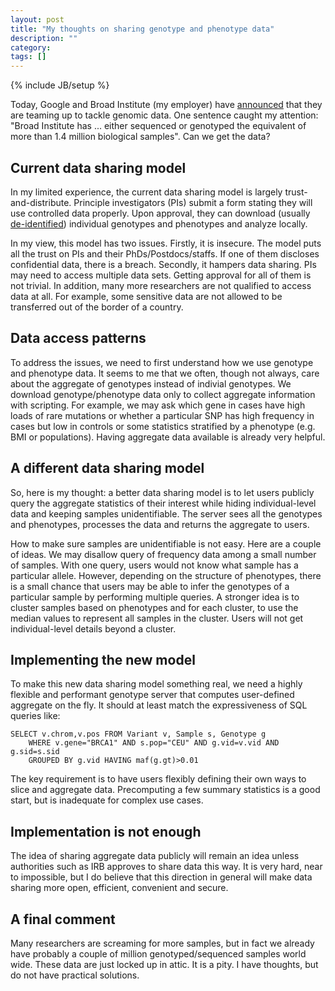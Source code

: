 ```yaml
---
layout: post
title: "My thoughts on sharing genotype and phenotype data"
description: ""
category: 
tags: []
---
```

{% include JB/setup %}

Today, Google and Broad Institute (my employer) have [announced][news] that
they are teaming up to tackle genomic data. One sentence caught my attention:
"Broad Institute has ... either sequenced or genotyped the equivalent of more
than 1.4 million biological samples". Can we get the data?

## Current data sharing model

In my limited experience, the current data sharing model is largely
trust-and-distribute. Principle investigators (PIs) submit a form stating they
will use controlled data properly. Upon approval, they can download (usually
[de-identified][deiden]) individual genotypes and phenotypes and analyze
locally.

In my view, this model has two issues. Firstly, it is insecure. The model puts
all the trust on PIs and their PhDs/Postdocs/staffs. If one of them discloses
confidential data, there is a breach. Secondly, it hampers data sharing.  PIs
may need to access multiple data sets. Getting approval for all
of them is not trivial. In addition, many more researchers are not qualified to
access data at all. For example, some sensitive data are not allowed to be
transferred out of the border of a country.

## Data access patterns

To address the issues, we need to first understand how we use genotype and
phenotype data. It seems to me that we often, though not always, care about
the aggregate of genotypes instead of indivial genotypes. We download
genotype/phenotype data only to collect aggregate information with scripting.
For example, we may ask which gene in cases have high loads of rare mutations
or whether a particular SNP has high frequency in cases but low in controls or
some statistics stratified by a phenotype (e.g. BMI or populations). Having
aggregate data available is already very helpful.

## A different data sharing model

So, here is my thought: a better data sharing model is to let users publicly
query the aggregate statistics of their interest while hiding individual-level
data and keeping samples unidentifiable. The server sees all the genotypes and
phenotypes, processes the data and returns the aggregate to users.

How to make sure samples are unidentifiable is not easy. Here are a couple of
ideas. We may disallow query of frequency data among a small number of samples.
With one query, users would not know what sample has a particular allele.
However, depending on the structure of phenotypes, there is a small chance that
users may be able to infer the genotypes of a particular sample by performing
multiple queries. A stronger idea is to cluster samples based on phenotypes and
for each cluster, to use the median values to represent all samples in the
cluster. Users will not get individual-level details beyond a cluster.

## Implementing the new model

To make this new data sharing model something real, we need a highly flexible
and performant genotype server that computes user-defined aggregate on the fly.
It should at least match the expressiveness of SQL queries like:

	SELECT v.chrom,v.pos FROM Variant v, Sample s, Genotype g
	    WHERE v.gene="BRCA1" AND s.pop="CEU" AND g.vid=v.vid AND g.sid=s.sid
	    GROUPED BY g.vid HAVING maf(g.gt)>0.01

The key requirement is to have users flexibly defining their own ways to slice
and aggregate data. Precomputing a few summary statistics is a good start, but
is inadequate for complex use cases.

## Implementation is not enough

The idea of sharing aggregate data publicly will remain an idea unless
authorities such as IRB approves to share data this way. It is very hard, near
to impossible, but I do believe that this direction in general will make
data sharing more open, efficient, convenient and secure.

## A final comment

Many researchers are screaming for more samples, but in fact we already have
probably a couple of million genotyped/sequenced samples world wide. These
data are just locked up in attic. It is a pity. I have thoughts, but do not
have practical solutions.

[news]: http://googlecloudplatform.blogspot.com/2015/06/Google-Genomics-and-Broad-Institute-Team-Up-to-Tackle-Genomic-Data.html
[dbgap]: http://www.ncbi.nlm.nih.gov/gap
[deiden]: https://en.wikipedia.org/wiki/De-identification
[grabblur]: http://www.ncbi.nlm.nih.gov/pubmed/?term=25055742
